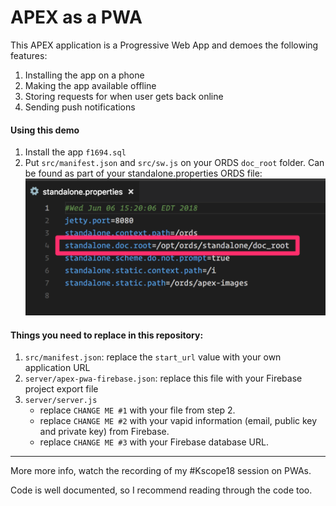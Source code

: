 # APEX as a PWA

This APEX application is a Progressive Web App and demoes the following features:
1. Installing the app on a phone
2. Making the app available offline
3. Storing requests for when user gets back online
4. Sending push notifications

#### Using this demo

1. Install the app `f1694.sql`
2. Put `src/manifest.json` and `src/sw.js` on your ORDS `doc_root` folder. Can be found as part of your standalone.properties ORDS file: ![banner](/doc/doc_root.png)

#### Things you need to replace in this repository:
1. `src/manifest.json`: replace the `start_url` value with your own application URL
2. `server/apex-pwa-firebase.json`: replace this file with your Firebase project export file
3. `server/server.js`
	- replace `CHANGE ME #1` with your file from step 2.
	- replace `CHANGE ME #2` with your vapid information (email, public key and private key) from Firebase.
	- replace `CHANGE ME #3` with your Firebase database URL.

---

More more info, watch the recording of my #Kscope18 session on PWAs.

Code is well documented, so I recommend reading through the code too.
